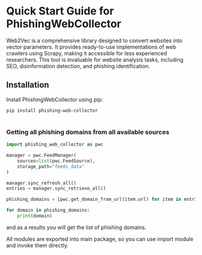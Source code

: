 # Quick Start Guide for PhishingWebCollector

Web2Vec is a comprehensive library designed to convert websites into vector parameters. It provides ready-to-use implementations of web crawlers using Scrapy, making it accessible for less experienced researchers. This tool is invaluable for website analysis tasks, including SEO, disinformation detection, and phishing identification.

## Installation

Install PhishingWebCollector using pip:

```bash
pip install phishing-web-collector
```
#
### Getting all phishing domains from all available sources

```python
import phishing_web_collector as pwc

manager = pwc.FeedManager(
    sources=list(pwc.FeedSource),
    storage_path="feeds_data"
)

manager.sync_refresh_all()
entries = manager.sync_retrieve_all()

phishing_domains = [pwc.get_domain_from_url(item.url) for item in entries]

for domain in phishing_domains:
    print(domain)

```
and as a results you will get the list of phishing domains.

All modules are exported into main package, so you can use import module and invoke them directly.
